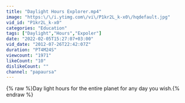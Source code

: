 ```yaml
---
title: "Daylight Hours Explorer.mp4"
image: "https:\/\/i.ytimg.com\/vi\/P1kr2L_k-x0\/hqdefault.jpg"
vid_id: "P1kr2L_k-x0"
categories: "Education"
tags: ["Daylight","Hours","Expoler"]
date: "2022-02-05T15:27:07+03:00"
vid_date: "2012-07-26T22:42:07Z"
duration: "PT4M24S"
viewcount: "1971"
likeCount: "10"
dislikeCount: ""
channel: "papaursa"
---
```

{% raw %}Day light hours for the entire planet for any day you wish.{% endraw %}
